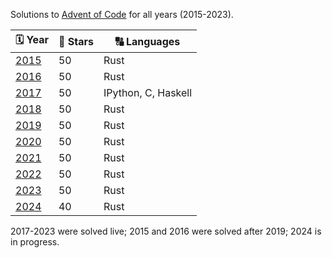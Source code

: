 Solutions to [Advent of Code](https://adventofcode.com) for all years (2015-2023).

|🗓 Year                                |🌟 Stars |🔠 Languages        |
|---------------------------------------|---------|---------------------|
| [2015](https://adventofcode.com/2015) | 50      | Rust                |
| [2016](https://adventofcode.com/2016) | 50      | Rust                |
| [2017](https://adventofcode.com/2017) | 50      | IPython, C, Haskell |
| [2018](https://adventofcode.com/2018) | 50      | Rust                |
| [2019](https://adventofcode.com/2019) | 50      | Rust                |
| [2020](https://adventofcode.com/2020) | 50      | Rust                |
| [2021](https://adventofcode.com/2021) | 50      | Rust                |
| [2022](https://adventofcode.com/2022) | 50      | Rust                |
| [2023](https://adventofcode.com/2023) | 50      | Rust                |
| [2024](https://adventofcode.com/2024) | 40      | Rust                |

2017-2023 were solved live;
2015 and 2016 were solved after 2019;
2024 is in progress.
